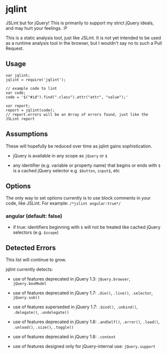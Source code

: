 # jqlint

JSLint but for jQuery! This is primarily to support my strict jQuery ideals, and
may hurt your feelings. :P

This is a static analysis tool, just like JSLint. It is not yet intended to be
used as a runtime analysis tool in the browser, but I wouldn't say no to such a
Pull Request.

## Usage

```
var jqlint;
jqlint = require('jqlint');

// example code to lint
var code;
code = '$("#id").find(".class").attr("attr", "value");'

var report;
report = jqlint(code);
// report.errors will be an Array of errors found, just like the JSLint report
```

## Assumptions

These will hopefully be reduced over time as jqlint gains sophistication.

- jQuery is available in any scope as `jQuery` or `$`

- any identifier (e.g. variable or property name) that begins or ends with `$`
    is a cached jQuery selector e.g. `$button`, `input$`, etc

## Options

The only way to set options currently is to use block comments in your code,
like JSLint. For example: `/*jslint angular:true*/`

### angular (default: false)

- if true: identifiers beginning with `$` will not be treated like cached jQuery
    selectors (e.g. `$scope`)

## Detected Errors

This list will continue to grow.

jqlint currently detects:

- use of features deprecated in jQuery 1.3: `jQuery.browser`, `jQuery.boxModel`

- use of features deprecated in jQuery 1.7: `.die()`, `.live()`, `.selector`,
    `jQuery.sub()`

- use of features superseded in jQuery 1.7: `.bind()`, `.unbind()`,
    `.delegate()`, `.undelegate()`

- use of features deprecated in jQuery 1.8: `.andSelf()`, `.error()`, `.load()`,
    `.unload()`, `.size()`, `.toggle()`

- use of features deprecated in jQuery 1.8: `.context`

- use of features designed only for jQuery-internal use: `jQuery.support`
